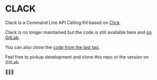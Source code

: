 # CLACK

Clack is a Command Line API Calling Kit based on [Click](http://click.pocoo.org/).

Clack is no longer maintained but the code is still available here and [on GitLab](https://gitlab.com/rmnl/clack).

You can also clone the [code from the last tag](https://github.com/rmnl/clack/tree/2.0.0b9).

Feel free to pickup development and clone this repo or the version on GitLab.

👋👋👋
